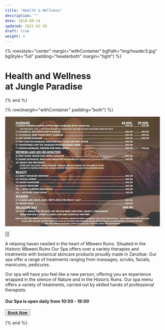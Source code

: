 ```yaml
---
title: "Health & Wellness"
description: ""
date: 2018-09-14
updated: 2021-02-20
draft: true
weight: 4
---
```


<!-- section 1 (header) -->

{% row(style="center" margin="withContainer" bgPath="img/header3.jpg" bgStyle="full" padding="headerboth" margin="tight") %}

<h1 class="text-white">Health and Wellness<br>at Jungle Paradise</h1>

{% end %}


<div class="container mx-auto"> 

<!-- section 2 -->

{% row(margin="withContainer" padding="both") %}

![Image](./img/price_list.jpg#mx-auto)

|||


A relaxing haven nestled in the heart of Mbweni Ruins. Situated in the Historic Mbweni Ruins Our Spa offers over a variety therapies and treatments with botanical skincare products proudly made in Zanzibar. Our spa offer a range of treatments ranging from massages, scrubs, facials, manicures, pedicures.


Our spa will have you feel like a new person, offering you an experience wrapped in the silence of Nature and in the Historic Ruins. Our spa menu offers a variety of treatments, carried out by skilled hands of professional therapists. 

#### Our Spa is open daily from 10:00 - 18:00 

<button><a href="https://hotels.cloudbeds.com/reservation/DNw5Ek#checkin=2023-04-04&checkout=2023-04-05" target="_blank">**Book Now**</a></button>


{% end %}


</div>








